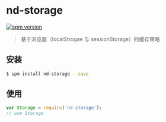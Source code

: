 # nd-storage

[![spm version](http://spm.crossjs.com/badge/nd-storage)](http://spm.crossjs.com/package/nd-storage)

> 基于浏览器（localStrogae 与 sessionStorage）的缓存策略

## 安装

```bash
$ spm install nd-storage --save
```

## 使用

```js
var Storage = require('nd-storage');
// use Storage
```
